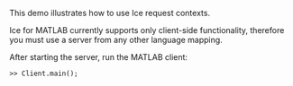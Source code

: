 This demo illustrates how to use Ice request contexts.

Ice for MATLAB currently supports only client-side functionality,
therefore you must use a server from any other language mapping.

After starting the server, run the MATLAB client:

```
>> Client.main();
```

